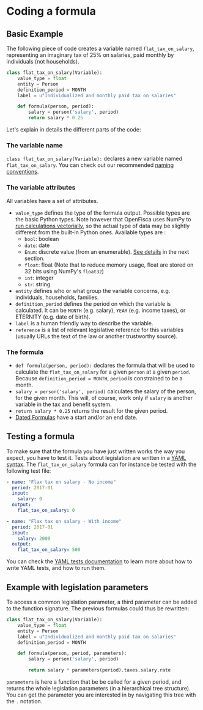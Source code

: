 # Coding a formula

## Basic Example

The following piece of code creates a variable named `flat_tax_on_salary`, representing an imaginary tax of 25% on salaries, paid monthly by individuals (not households).

```py
class flat_tax_on_salary(Variable):
    value_type = float
    entity = Person
    definition_period = MONTH
    label = u"Individualized and monthly paid tax on salaries"

    def formula(person, period):
        salary = person('salary', period)
        return salary * 0.25
```

Let's explain in details the different parts of the code:

### The variable name

`class flat_tax_on_salary(Variable):` declares a new variable named `flat_tax_on_salary`.  You can check out our recommended [naming conventions](../contribute/variables-naming.md).

### The variable attributes

All variables have a set of attributes.
* `value_type` defines the type of the formula output. Possible types are the basic Python types.
Note however that OpenFisca uses NumPy to [run calculations vectorially](25_vectorial_computing.md),
so the actual type of data may be slightly different from the built-in Python ones.
Available types are :
    - `bool`: boolean
    - `date`: date
    - `Enum`: discrete value (from an enumerable). [See details](20_input_variables.md#advanced-example-enumerations-enum) in the next section.
    - `float`: float (Note that to reduce memory usage, float are stored on 32 bits using NumPy's `float32`)
    - `int`: integer
    - `str`: string
* `entity` defines who or what group the variable concerns, e.g. individuals, households, families.
* `definition_period` defines the period on which the variable is calculated. It can be `MONTH` (e.g. salary), `YEAR` (e.g. income taxes), or ETERNITY (e.g. date of birth).
* `label` is a human friendly way to describe the variable.
* `reference` is a list of relevant legislative reference for this variables (usually URLs the text of the law or another trustworthy source).

### The formula

  - `def formula(person, period):` declares the formula that will be used to calculate the `flat_tax_on_salary` for a given `person` at a given `period`. Because `definition_period = MONTH`, `period` is constrained to be a month.
  - `salary = person('salary', period)` calculates the salary of the person, for the given month. This will, of course, work only if `salary` is another variable in the tax and benefit system.
  - `return salary * 0.25` returns the result for the given period.
  - [Dated Formulas](40_legislation_evolutions.md) have a start and/or an end date.

## Testing a formula

To make sure that the formula you have just written works the way you expect, you have to test it. Tests about legislation are written in a [YAML syntax](writing_yaml_tests.md). The `flat_tax_on_salary` formula can for instance be tested with the following test file:

```yaml
- name: "Flax tax on salary - No income"
  period: 2017-01
  input:
    salary: 0
  output:
    flat_tax_on_salary: 0

- name: "Flax tax on salary - With income"
  period: 2017-01
  input:
    salary: 2000
  output:
    flat_tax_on_salary: 500
```

You can check the [YAML tests documentation](writing_yaml_tests.md) to learn more about how to write YAML tests, and how to run them.

## Example with legislation parameters

To access a common legislation parameter, a third parameter can be added to the function signature. The previous formulas could thus be rewritten:

```py
class flat_tax_on_salary(Variable):
    value_type = float
    entity = Person
    label = u"Individualized and monthly paid tax on salaries"
    definition_period = MONTH

    def formula(person, period, parameters):
        salary = person('salary', period)

        return salary * parameters(period).taxes.salary.rate
```

`parameters` is here a function that be be called for a given period, and returns the whole legislation parameters (in a hierarchical tree structure). You can get the parameter you are interested in by navigating this tree with the `.` notation.
